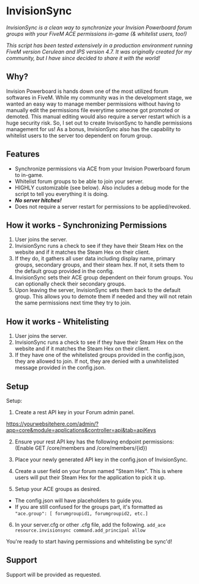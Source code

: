# InvisionSync
*InvisionSync is a clean way to synchronize your Invision Powerboard forum groups with your FiveM ACE permissions in-game (& whitelist users, too!)*

*This script has been tested extensively in a production environment running FiveM version Cerulean and IPS version 4.7. It was originally created for my community, but I have since decided to share it with the world!*

**Why?**
-
Invision Powerboard is hands down one of the most utilized forum softwares in FiveM. While my community was in the development stage, we wanted an easy way to manage member permissions without having to manually edit the permissions file everytime someone got promoted or demoted. This manual editing would also require a server restart which is a huge security risk. So, I set out to create InvisonSync to handle permissions management for us! As a bonus, InvisionSync also has the capability to whitelist users to the server too dependent on forum group.

**Features**
- 
* Synchronize permissions via ACE from your Invision Powerboard forum to in-game.
* Whitelist forum groups to be able to join your server.
* HIGHLY customizable (see below). Also includes a debug mode for the script to tell you everything it is doing.
* ***No server hitches!***
* Does not require a server restart for permissions to be applied/revoked.

**How it works - Synchronizing Permissions**
-
1. User joins the server.
2. InvisionSync runs a check to see if they have their Steam Hex on the website and if it matches the Steam Hex on their client.
3. If they do, it gathers all user data including display name, primary groups, secondary groups, and their steam hex. If not, it sets them to the default group provided in the config.
4. InvisionSync sets their ACE group dependent on their forum groups. You can optionally check their secondary groups.
4. Upon leaving the server, InvisionSync sets them back to the default group. This allows you to demote them if needed and they will not retain the same permissions next time they try to join.

**How it works - Whitelisting**
-
1. User joins the server.
2. InvisionSync runs a check to see if they have their Steam Hex on the website and if it matches the Steam Hex on their client.
3. If they have one of the whitelisted groups provided in the config.json, they are allowed to join. If not, they are denied with a unwhitelisted message provided in the config.json.

**Setup**
-
Setup:

1. Create a rest API key in your Forum admin panel.

https://yourwebsitehere.com/admin/?app=core&module=applications&controller=api&tab=apiKeys

2. Ensure your rest API key has the following endpoint permissions:
(Enable GET /core/members and /core/members/{id})

3. Place your newly generated API key in the config.json of InvisionSync.

4. Create a user field on your forum named "Steam Hex". This is where users will put their Steam Hex for the application to pick it up.

5. Setup your ACE groups as desired.
- The config.json will have placeholders to guide you.
- If you are still confused for the groups part, it's formatted as ``"ace.group": [ forumgroupid1, forumgroupid2, etc.]``

6. In your server.cfg or other .cfg file, add the following.
``add_ace resource.invisionsync command.add_principal allow``

You're ready to start having permissions and whitelisting be sync'd!

**Support**
-
Support will be provided as requested.
